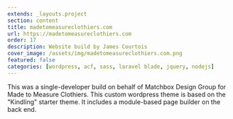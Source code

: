 ```yaml
---
extends: _layouts.project
section: content
title: madetomeasureclothiers.com
url: https://madetomeasureclothiers.com
order: 17
description: Website build by James Courtois
cover_image: /assets/img/madetomeasureclothiers.com.png
featured: false
categories: [wordpress, acf, sass, laravel blade, jquery, nodejs]
---
```


This was a single-developer build on behalf of Matchbox Design Group for Made to Measure Clothiers. This custom wordpress theme is based on the "Kindling" starter theme. It includes a module-based page builder on the back end.
